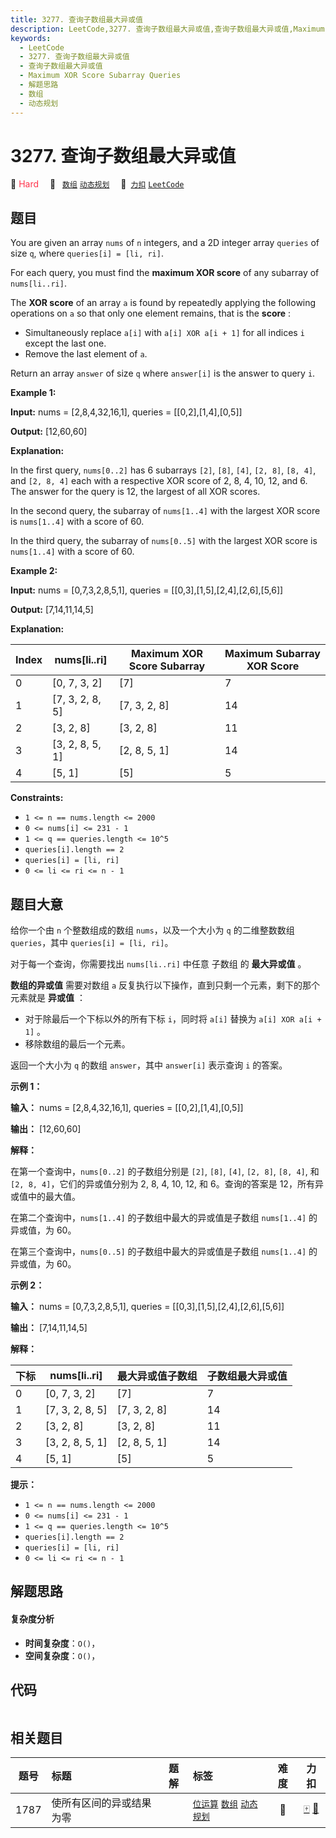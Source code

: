 ```yaml
---
title: 3277. 查询子数组最大异或值
description: LeetCode,3277. 查询子数组最大异或值,查询子数组最大异或值,Maximum XOR Score Subarray Queries,解题思路,数组,动态规划
keywords:
  - LeetCode
  - 3277. 查询子数组最大异或值
  - 查询子数组最大异或值
  - Maximum XOR Score Subarray Queries
  - 解题思路
  - 数组
  - 动态规划
---
```


# 3277. 查询子数组最大异或值

🔴 <font color=#ff334b>Hard</font>&emsp; 🔖&ensp; [`数组`](/tag/array.md) [`动态规划`](/tag/dynamic-programming.md)&emsp; 🔗&ensp;[`力扣`](https://leetcode.cn/problems/maximum-xor-score-subarray-queries) [`LeetCode`](https://leetcode.com/problems/maximum-xor-score-subarray-queries)

## 题目

You are given an array `nums` of `n` integers, and a 2D integer array
`queries` of size `q`, where `queries[i] = [li, ri]`.

For each query, you must find the **maximum XOR score** of any subarray of
`nums[li..ri]`.

The **XOR score** of an array `a` is found by repeatedly applying the
following operations on `a` so that only one element remains, that is the
**score** :

  * Simultaneously replace `a[i]` with `a[i] XOR a[i + 1]` for all indices `i` except the last one.
  * Remove the last element of `a`.

Return an array `answer` of size `q` where `answer[i]` is the answer to query
`i`.



**Example 1:**

**Input:** nums = [2,8,4,32,16,1], queries = [[0,2],[1,4],[0,5]]

**Output:** [12,60,60]

**Explanation:**

In the first query, `nums[0..2]` has 6 subarrays `[2]`, `[8]`, `[4]`, `[2,
8]`, `[8, 4]`, and `[2, 8, 4]` each with a respective XOR score of 2, 8, 4,
10, 12, and 6. The answer for the query is 12, the largest of all XOR scores.

In the second query, the subarray of `nums[1..4]` with the largest XOR score
is `nums[1..4]` with a score of 60.

In the third query, the subarray of `nums[0..5]` with the largest XOR score is
`nums[1..4]` with a score of 60.

**Example 2:**

**Input:** nums = [0,7,3,2,8,5,1], queries = [[0,3],[1,5],[2,4],[2,6],[5,6]]

**Output:** [7,14,11,14,5]

**Explanation:**

Index | nums[li..ri] | Maximum XOR Score Subarray | Maximum Subarray XOR Score  
---|---|---|---  
0 | [0, 7, 3, 2] | [7] | 7  
1 | [7, 3, 2, 8, 5] | [7, 3, 2, 8] | 14  
2 | [3, 2, 8] | [3, 2, 8] | 11  
3 | [3, 2, 8, 5, 1] | [2, 8, 5, 1] | 14  
4 | [5, 1] | [5] | 5  
  


**Constraints:**

  * `1 <= n == nums.length <= 2000`
  * `0 <= nums[i] <= 231 - 1`
  * `1 <= q == queries.length <= 10^5`
  * `queries[i].length == 2 `
  * `queries[i] = [li, ri]`
  * `0 <= li <= ri <= n - 1`


## 题目大意

给你一个由 `n` 个整数组成的数组 `nums`，以及一个大小为 `q` 的二维整数数组 `queries`，其中 `queries[i] = [li,
ri]`。

对于每一个查询，你需要找出 `nums[li..ri]` 中任意 子数组 的 **最大异或值** 。

**数组的异或值** 需要对数组 `a` 反复执行以下操作，直到只剩一个元素，剩下的那个元素就是 **异或值** ：

  * 对于除最后一个下标以外的所有下标 `i`，同时将 `a[i]` 替换为 `a[i] XOR a[i + 1]` 。
  * 移除数组的最后一个元素。

返回一个大小为 `q` 的数组 `answer`，其中 `answer[i]` 表示查询 `i` 的答案。



**示例 1：**

**输入：** nums = [2,8,4,32,16,1], queries = [[0,2],[1,4],[0,5]]

**输出：** [12,60,60]

**解释：**

在第一个查询中，`nums[0..2]` 的子数组分别是 `[2]`, `[8]`, `[4]`, `[2, 8]`, `[8, 4]`, 和 `[2,
8, 4]`，它们的异或值分别为 2, 8, 4, 10, 12, 和 6。查询的答案是 12，所有异或值中的最大值。

在第二个查询中，`nums[1..4]` 的子数组中最大的异或值是子数组 `nums[1..4]` 的异或值，为 60。

在第三个查询中，`nums[0..5]` 的子数组中最大的异或值是子数组 `nums[1..4]` 的异或值，为 60。

**示例 2：**

**输入：** nums = [0,7,3,2,8,5,1], queries = [[0,3],[1,5],[2,4],[2,6],[5,6]]

**输出：** [7,14,11,14,5]

**解释：**

下标 | nums[li..ri] | 最大异或值子数组 | 子数组最大异或值  
---|---|---|---  
0 | [0, 7, 3, 2] | [7] | 7  
1 | [7, 3, 2, 8, 5] | [7, 3, 2, 8] | 14  
2 | [3, 2, 8] | [3, 2, 8] | 11  
3 | [3, 2, 8, 5, 1] | [2, 8, 5, 1] | 14  
4 | [5, 1] | [5] | 5  
  


**提示：**

  * `1 <= n == nums.length <= 2000`
  * `0 <= nums[i] <= 231 - 1`
  * `1 <= q == queries.length <= 10^5`
  * `queries[i].length == 2`
  * `queries[i] = [li, ri]`
  * `0 <= li <= ri <= n - 1`


## 解题思路

#### 复杂度分析

- **时间复杂度**：`O()`，
- **空间复杂度**：`O()`，

## 代码

```javascript

```

## 相关题目

<!-- prettier-ignore -->
| 题号 | 标题 | 题解 | 标签 | 难度 | 力扣 |
| :------: | :------ | :------: | :------ | :------: | :------: |
| 1787 | 使所有区间的异或结果为零 |  |  [`位运算`](/tag/bit-manipulation.md) [`数组`](/tag/array.md) [`动态规划`](/tag/dynamic-programming.md) | 🔴 | [🀄️](https://leetcode.cn/problems/make-the-xor-of-all-segments-equal-to-zero) [🔗](https://leetcode.com/problems/make-the-xor-of-all-segments-equal-to-zero) |